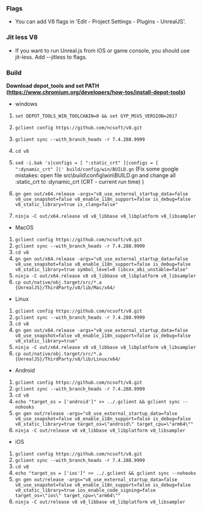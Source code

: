 ### Flags
 - You can add V8 flags in 'Edit - Project Settings - Plugins - UnrealJS'.

### Jit less V8
 - If you want to run Unreal.js from iOS or game console, you should use jit-less. Add --jitless to flags.

### Build 
 **Download depot_tools and set PATH (https://www.chromium.org/developers/how-tos/install-depot-tools)**
 
- windows
 1. `set DEPOT_TOOLS_WIN_TOOLCHAIN=0 && set GYP_MSVS_VERSION=2017`
 2. `gclient config https://github.com/ncsoft/v8.git`
 3. `gclient sync --with_branch_heads -r 7.4.288.9999`
 4. `cd v8`
 5. `sed -i.bak 's|configs = [ ":static_crt" ]|configs = [ ":dynamic_crt" ]|' build/config/win/BUILD.gn` (Fix some google mistakes: open file src\build\config\win\BUILD.gn and change all :static_crt to :dynamic_crt (CRT - current run time) )
 6. `gn gen out/x64.release -args="v8_use_external_startup_data=false v8_use_snapshot=false v8_enable_i18n_support=false is_debug=false v8_static_library=true is_clang=false"`

 7. `ninja -C out/x64.release v8 v8_libbase v8_libplatform v8_libsampler`

- MacOS
 1. `gclient config https://github.com/ncsoft/v8.git`
 2. `gclient sync --with_branch_heads -r 7.4.288.9999`
 3. `cd v8`
 4. `gn gen out/x64.release -args="v8_use_external_startup_data=false v8_use_snapshot=false v8_enable_i18n_support=false is_debug=false v8_static_library=true symbol_level=0 libcxx_abi_unstable=false"` 
 5. `ninja -C out/x64.release v8 v8_libbase v8_libplatform v8_libsampler`
 6. `cp out/native/obj.target/src/*.a {UnrealJS}/ThirdParty/v8/lib/Mac/x64/`

- Linux
 1. `gclient config https://github.com/ncsoft/v8.git`
 2. `gclient sync --with_branch_heads -r 7.4.288.9999`
 3. `cd v8`
 4. `gn gen out/x64.release -args="v8_use_external_startup_data=false v8_use_snapshot=false v8_enable_i18n_support=false is_debug=false v8_static_library=true"` 
 5. `ninja -C out/x64.release v8 v8_libbase v8_libplatform v8_libsampler`
 6. `cp out/native/obj.target/src/*.a {UnrealJS}/ThirdParty/v8/lib/Linux/x64/`
 
- Android
 1. `gclient config https://github.com/ncsoft/v8.git`
 2. `gclient sync --with_branch_heads -r 7.4.288.9999`
 3. `cd v8`
 4. `echo "target_os = ['android']" >> ../.gclient && gclient sync --nohooks`
 5. `gn gen out/release -args="v8_use_external_startup_data=false v8_use_snapshot=false v8_enable_i18n_support=false is_debug=false v8_static_library=true target_os=\"android\" target_cpu=\"arm64\""`
 6. `ninja -C out/release v8 v8_libbase v8_libplatform v8_libsampler`

- iOS
 1. `gclient config https://github.com/ncsoft/v8.git`
 2. `gclient sync --with_branch_heads -r 7.4.288.9999`
 3. `cd v8`
 4. `echo "target_os = ['ios']" >> ../.gclient && gclient sync --nohooks`
 5. `gn gen out/release -args="v8_use_external_startup_data=false v8_use_snapshot=false v8_enable_i18n_support=false is_debug=false v8_static_library=true ios_enable_code_signing=false target_os=\"ios\" target_cpu=\"arm64\""`
 6. `ninja -C out/release v8 v8_libbase v8_libplatform v8_libsampler`